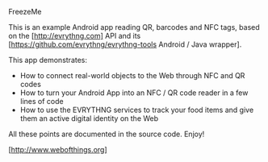 FreezeMe

This is an example Android app reading QR, barcodes and NFC tags, based on the [http://evrythng.com] API and its [https://github.com/evrythng/evrythng-tools Android / Java wrapper].

This app demonstrates:
* How to connect real-world objects to the Web through NFC and QR codes
* How to turn your Android App into an NFC / QR code reader in a few lines of code
* How to use the EVRYTHNG services to track your food items and give them an active digital identity on the Web

All these points are documented in the source code. Enjoy!

[http://www.webofthings.org]
